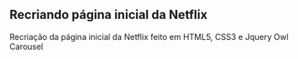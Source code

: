 <h2>Recriando página inicial da Netflix</h2>



Recriação da página inicial da Netflix feito em HTML5, CSS3 e Jquery Owl Carousel